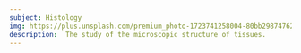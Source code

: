 ```yaml
---
subject: Histology
img: https://plus.unsplash.com/premium_photo-1723741258004-80bb29874762?q=80&w=2070&auto=format&fit=crop&ixlib=rb-4.0.3&ixid=M3wxMjA3fDB8MHxwaG90by1wYWdlfHx8fGVufDB8fHx8fA%3D%3D
description:  The study of the microscopic structure of tissues.
---
```

